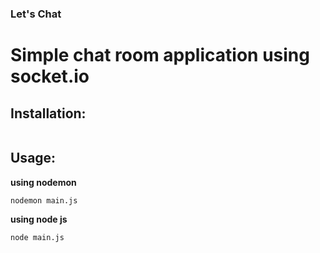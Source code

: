 ### Let's Chat

# Simple chat room application using socket.io

## Installation:

``` npm install --save socket.io
```

## Usage:

**using nodemon**

```nodemon main.js```

**using node js**

```node main.js```



